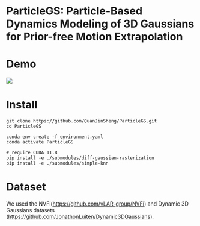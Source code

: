 
# ParticleGS: Particle-Based Dynamics Modeling of 3D Gaussians for Prior-free Motion Extrapolation

# Demo

![](./demos/chessboard_demo.gif)

# Install

```shell
git clone https://github.com/QuanJinSheng/ParticleGS.git
cd ParticleGS

conda env create -f environment.yaml
conda activate ParticleGS

# require CUDA 11.8
pip install -e ./submodules/diff-gaussian-rasterization
pip install -e ./submodules/simple-knn
```

# Dataset
We used the NVFi(https://github.com/vLAR-group/NVFi) and Dynamic 3D Gaussians datasets (https://github.com/JonathonLuiten/Dynamic3DGaussians).


